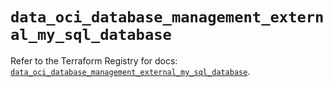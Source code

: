 # `data_oci_database_management_external_my_sql_database`

Refer to the Terraform Registry for docs: [`data_oci_database_management_external_my_sql_database`](https://registry.terraform.io/providers/hashicorp/oci/7.19.0/docs/data-sources/database_management_external_my_sql_database).
